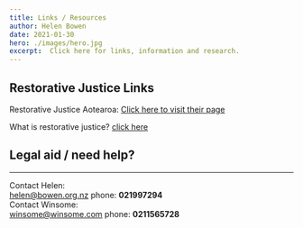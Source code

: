 ```yaml
---
title: Links / Resources
author: Helen Bowen
date: 2021-01-30
hero: ./images/hero.jpg
excerpt:  Click here for links, information and research.
---
```



## Restorative Justice Links

Restorative Justice Aotearoa:
[Click here to visit their page](https://www.restorativejusticeaotearoa.org.nz/)

What is restorative justice?
[click here](https://www.example.com)

## Legal aid / need help?


---

Contact Helen: <br />
[helen@bowen.org.nz](mailto:helen@bowen.org.nz)
phone: **021997294** <br />
Contact Winsome: <br />
[winsome@winsome.com](mailto:helen@bowen.org.nz)
phone: **0211565728**







